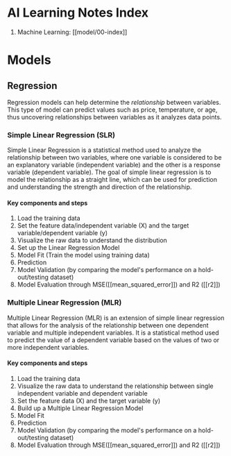 # AI Learning Notes Index

1. Machine Learning: [[model/00-index]]


# Models
## Regression

Regression models can help determine the _relationship_ between variables. This type of model can predict values such as price, temperature, or age, thus uncovering relationships between variables as it analyzes data points.

### Simple Linear Regression (SLR)

Simple Linear Regression is a statistical method used to analyze the relationship between two variables, where one variable is considered to be an explanatory variable (independent variable) and the other is a response variable (dependent variable). The goal of simple linear regression is to model the relationship as a straight line, which can be used for prediction and understanding the strength and direction of the relationship.

#### Key components and steps
1. Load the training data
2. Set the feature data/independent variable (X) and the target variable/dependent variable (y)
3. Visualize the raw data to understand the distribution
4. Set up the Linear Regression Model
5. Model Fit (Train the model using training data)
6. Prediction
7. Model Validation (by comparing the model's performance on a hold-out/testing dataset)
8. Model Evaluation through MSE([[mean_squared_error]]) and R2 ([[r2]])


### Multiple Linear Regression (MLR)

Multiple Linear Regression (MLR) is an extension of simple linear regression that allows for the analysis of the relationship between one dependent variable and multiple independent variables. It is a statistical method used to predict the value of a dependent variable based on the values of two or more independent variables.

#### Key components and steps
1. Load the training data
2. Visualize the raw data to understand the relationship between single independent variable and dependent variable
3. Set the feature data (X) and the target variable (y)
4. Build up a Multiple Linear Regression Model
5. Model Fit
6. Prediction
7. Model Validation (by comparing the model's performance on a hold-out/testing dataset)
8. Model Evaluation through MSE([[mean_squared_error]]) and R2 ([[r2]])


